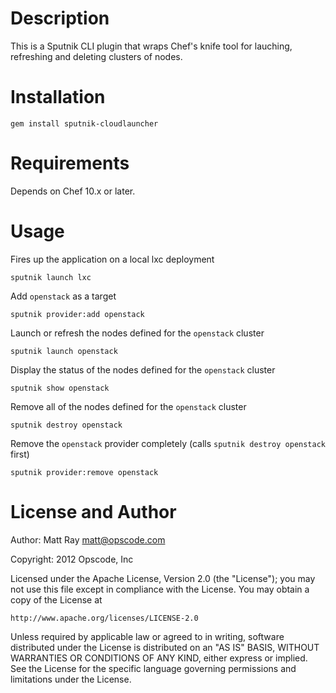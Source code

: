 Description
===========
This is a Sputnik CLI plugin that wraps Chef's knife tool for lauching, refreshing and deleting clusters of nodes.

# Installation #

```
gem install sputnik-cloudlauncher
```

Requirements
============
Depends on Chef 10.x or later.

Usage
=====

Fires up the application on a local lxc deployment
```
sputnik launch lxc
```

Add `openstack` as a target
```
sputnik provider:add openstack
```

Launch or refresh the nodes defined for the `openstack` cluster
```
sputnik launch openstack
```

Display the status of the nodes defined for the `openstack` cluster
```
sputnik show openstack
```

Remove all of the nodes defined for the `openstack` cluster
```
sputnik destroy openstack
```

Remove the `openstack` provider completely (calls `sputnik destroy openstack` first)
```
sputnik provider:remove openstack
```

License and Author
==================
Author: Matt Ray <matt@opscode.com>

Copyright: 2012 Opscode, Inc

Licensed under the Apache License, Version 2.0 (the "License");
you may not use this file except in compliance with the License.
You may obtain a copy of the License at

    http://www.apache.org/licenses/LICENSE-2.0

Unless required by applicable law or agreed to in writing, software
distributed under the License is distributed on an "AS IS" BASIS,
WITHOUT WARRANTIES OR CONDITIONS OF ANY KIND, either express or implied.
See the License for the specific language governing permissions and
limitations under the License.

